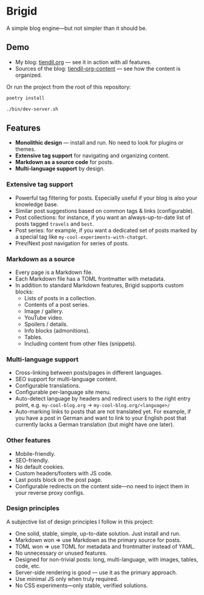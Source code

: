 # Brigid

A simple blog engine—but not simpler than it should be.

## **Demo**

- My blog: [tiendil.org](https://tiendil.org/) — see it in action with all features.
- Sources of the blog: [tiendil-org-content](https://github.com/Tiendil/tiendil-org-content) — see how the content is organized.

Or run the project from the root of this repository:

```bash
poetry install

./bin/dev-server.sh
```

## Features

- **Monolithic design** — install and run. No need to look for plugins or themes.
- **Extensive tag support** for navigating and organizing content.
- **Markdown as a source code** for posts.
- **Multi-language support** by design.

### Extensive tag support

- Powerful tag filtering for posts. Especially useful if your blog is also your knowledge base.
- Similar post suggestions based on common tags & links (configurable).
- Post collections: for instance, if you want an always-up-to-date list of posts tagged `travels` and `best`.
- Post series: for example, if you want a dedicated set of posts marked by a special tag like `my-cool-experiments-with-chatgpt`.
- Prev/Next post navigation for series of posts.

### Markdown as a source

- Every page is a Markdown file.
- Each Markdown file has a TOML frontmatter with metadata.
- In addition to standard Markdown features, Brigid supports custom blocks:
    - Lists of posts in a collection.
    - Contents of a post series.
    - Image / gallery.
    - YouTube video.
    - Spoilers / details.
    - Info blocks (admonitions).
    - Tables.
    - Including content from other files (snippets).

### Multi-language support

- Cross-linking between posts/pages in different languages.
- SEO support for multi-language content.
- Configurable translations.
- Configurable per-language site menu.
- Auto-detect language by headers and redirect users to the right entry point, e.g. `my-cool-blog.org` -> `my-cool-blog.org/<language>/`
- Auto-marking links to posts that are not translated yet. For example, if you have a post in German and want to link to your English post that currently lacks a German translation (but might have one later).

### Other features

- Mobile-friendly.
- SEO-friendly.
- No default cookies.
- Custom headers/footers with JS code.
- Last posts block on the post page.
- Configurable redirects on the content side—no need to inject them in your reverse proxy configs.

### Design principles

A subjective list of design principles I follow in this project:

- One solid, stable, simple, up-to-date solution. Just install and run.
- Markdown won ⇒ use Markdown as the primary source for posts.
- TOML won ⇒ use TOML for metadata and frontmatter instead of YAML.
- No unnecessary or unused features.
- Designed for non-trivial posts: long, multi-language, with images, tables, code, etc.
- Server-side rendering is good — use it as the primary approach.
- Use minimal JS only when truly required.
- No CSS experiments—only stable, verified solutions.
